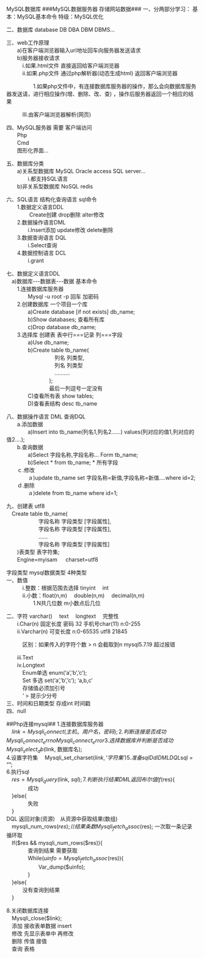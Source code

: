 MySQL数据库
###MySQL数据服务器  存储网站数据###
一、分两部分学习：
基本：MySQL基本命令
特级：MySQL优化

二、数据库 database
DB  DBA  DBM  DBMS...　

三、web工作原理                 
　　a)在客户端浏览器输入url地址回车向服务器发送请求  
　　b)服务器接收请求          
　　　i.如果.html文件  直接返回给客户端浏览器  
　　　ii.如果.php文件  通过php解析器(动态生成html) 返回客户端浏览器

　　　　　1.如果php文件中，有连接数据库服务器的操作，那么会向数据库服务器发送请，进行相应操作(增、删除、改、查) ，操作后服务器返回一个相应的结果  

　　　III.由客户端浏览器解析(网页)

四、MySQL服务器  需要  客户端访问   
　　Php   
　　Cmd   
　　图形化界面...

五、数据库分类  
　　a)关系型数据库 MySQL Oracle access SQL server...   
　　　　i.都支持SQL语言  
　　b)非关系型数据库 NoSQL  redis 

六、SQL语言  结构化查询语言  sql命令  
　　1.数据定义语言DDL   
   　　　　 Create创建  drop删除  alter修改   
　　2.数据操作语言DML  
　　　　i.Insert添加  update修改  delete删除   
　　3.数据查询语言 DQL   
　　　　i.Select查询   
　　4.数据控制语言 DCL   
　　　　i.grant

七、数据定义语言DDL   
　a)数据库---数据表---数据
基本命令    
　　1.连接数据库服务器    
　　　　Mysql -u root -p 回车 加密码   
　　2.创建数据库 一个项目一个库   
　　　　a)Create database [if not exists] db_name;   
　　　　b)Show databases; 查看所有库   
　　　　c)Drop database db_name;   
　　3.选择库  创建表  表中行===记录 列===字段   
　　　　a)Use db_name;   
　　　　b)Create table tb_name(  
　　　　　　　　　列名 列类型,   
　　　　　　　　　列名 列类型   
　　　　　　　　　..........   
　　　　　　　　);   
　　　　　　　　最后一列逗号一定没有     
　　　　C)查看所有表 show tables;   
　　　　D)查看表结构 desc tb_name      

八、数据操作语言 DML  查询DQL  
　　a.添加数据   
　　　　a)Insert into tb_name(列名1,列名2......) values(列对应的值1,列对应的值2....);   
　　b.查询数据   
　　　　a)Select 字段名称,字段名称... Form tb_name;   
　　　　b)Select * from tb_name;  * 所有字段   
　　ｃ.修改    
　　　　ａ)update tb_name set 字段名称=新值,字段名称=新值....where id=2;   
　　ｄ.删除   
　　　　ａ)delete from tb_name where id=1;    
 
九、创建表  utf8   
　Create table tb_name(   
　　　　　　字段名称 字段类型 [字段属性],   
　　　　　　字段名称 字段类型 [字段属性],   
　　　　　　......   
　　　　　　字段名称 字段类型 [字段属性]   
　　)表类型 表字符集;   
　　Engine=myisam 　 charset=utf8   

字段类型  mysql数据类型 4种类型   
一、数值    
　　　i.整数：根据范围去选择 tinyint　  int   
　　　ii.小数：float(n,m)　 double(n,m)　 decimal(n,m)  
　　　　　1.N共几位数  m小数点后几位


二、字符  varchar() 　text 　longtext　  完整性   
　　i.Char(n) 固定长度  密码 32 手机号char(11)  n:0-255   
　　ii.Varchar(n) 可变长度 n:0-65535  utf8 21845   

　　　区别：如果传入的字符个数 > n 会截取到n  mysql5.7.19 超过报错

　　iii.Text   
　　iv.Longtext   
　　　Enum单选  enum(‘a’,’b’,’c’);  
　　　Set 多选 set(‘a’,’b’,’c’);  ‘a,b,c’   
　　　存储值必须加引号      
　　　‘ > 提示少分号   
三、时间和日期类型  存成int 时间戳   
四、null

##Php连接mysql##
1.连接数据库服务器  
　$link = Mysqli_connect(主机，用户名，密码);    
2.判断连接是否成功    
　Mysqli_connect_errno   
　Mysqli_connect_error  
3.选择数据库 并判断是否成功    
　Mysqli_select_db($link, 数据库名);   
4.设置字符集
　Mysqli_set_charset($link, ‘字符集’)   
5.准备sql   
　Ddl  DML  DQL   
　$sql = “”;    
6.执行sql   
　$res = Mysqli_query($link, $sql);   
7.判断执行结果   
　DML 返回布尔值    
　If($res){   
　　　　成功    
　}else{   
　　　　失败   
　}   
DQL  返回对象(资源)　从资源中获取结果(数组)   
　mysqli_num_rows($res); //结果条数    
　Mysqli_fetch_assoc($res); 一次取一条记录 循环取   
　If($res && mysqli_num_rows($res)){   
　　　　查询到结果 需要获取   
　　　　While($uinfo = Mysqli_fetch_assoc($res)){   
　　　　　　Var_dump($uinfo);   
　　　　}      
　}else{  
　　　没有查询到结果   
　}   

8.关闭数据库连接   
　Mysqli_close($link);    
　添加 接收表单数据 insert   
　修改 先显示表单中  再修改   
　删除 传值  接值    
　查询 表格  
